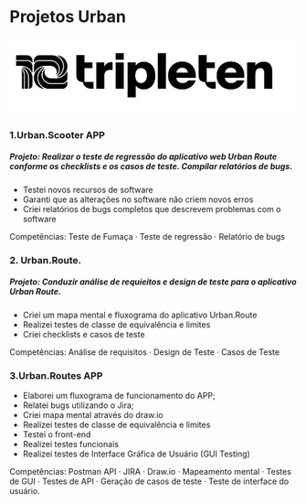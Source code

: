 # Projetos Urban

<img src="https://github.com/Jheimys/assets/blob/master/tt2.jpg">

### 1.Urban.Scooter APP

##### Projeto: Realizar o teste de regressão do aplicativo web Urban Route conforme os checklists e os casos de teste. Compilar relatórios de bugs.
- Testei novos recursos de software
- Garanti que as alterações no software não criem novos erros
- Criei relatórios de bugs completos que descrevem problemas com o software

Competências: Teste de Fumaça · Teste de regressão · Relatório de bugs

### 2. Urban.Route.

##### Projeto: Conduzir análise de requieitos e design de teste para o aplicativo Urban Route.
- Criei um mapa mental e fluxograma do aplicativo Urban.Route
- Realizei testes de classe de equivalência e limites
- Criei checklists e casos de teste
  
Competências: Análise de requisitos · Design de Teste · Casos de Teste


### 3.Urban.Routes APP

- Elaborei um fluxograma de funcionamento do APP;
- Relatei bugs utilizando o Jira;
- Criei mapa mental através do draw.io
- Realizei testes de classe de equivalência e limites
- Testei o front-end
- Realizei testes funcionais
- Realizei testes de Interface Gráfica de Usuário (GUI Testing)
  
Competências: Postman API · JIRA · Draw.io · Mapeamento mental · Testes de GUI · Testes de API · Geração de casos de teste · Teste de interface do usuário.
